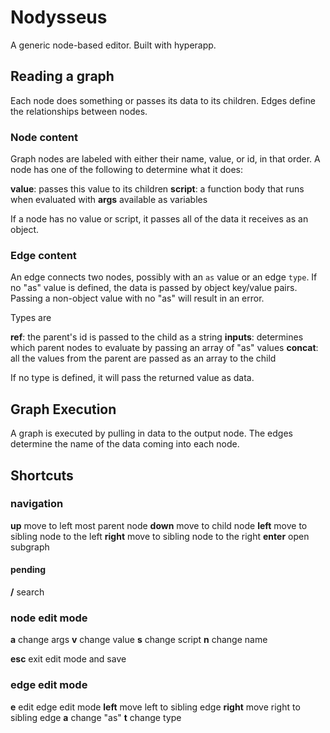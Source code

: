 # Nodysseus

A generic node-based editor. Built with hyperapp.

## Reading a graph

Each node does something or passes its data to its children. Edges define the relationships between nodes.

### Node content

Graph nodes are labeled with either their name, value, or id, in that order. A node has one of the following to determine what it does:

**value**: passes this value to its children
**script**: a function body that runs when evaluated with **args** available as variables

If a node has no value or script, it passes all of the data it receives as an object.



### Edge content
An edge connects two nodes, possibly with an `as` value or an edge `type`. If no "as" value is defined, the data is passed by object key/value pairs. Passing a non-object value with no "as" will result in an error.

Types are

**ref**: the parent's id is passed to the child as a string
**inputs**: determines which parent nodes to evaluate by passing an array of "as" values
**concat**: all the values from the parent are passed as an array to the child

If no type is defined, it will pass the returned value as data.


## Graph Execution

A graph is executed by pulling in data to the output node. The edges determine the name of the data coming into each node.

## Shortcuts

### navigation

**up** move to left most parent node
**down** move to child node
**left** move to sibling node to the left
**right** move to sibling node to the right
**enter** open subgraph

#### pending
**/** search

### node edit mode

**a** change args
**v** change value
**s** change script
**n** change name

**esc** exit edit mode and save

### edge edit mode

**e** edit edge edit mode
**left** move left to sibling edge
**right** move right to sibling edge
**a** change "as"
**t** change type